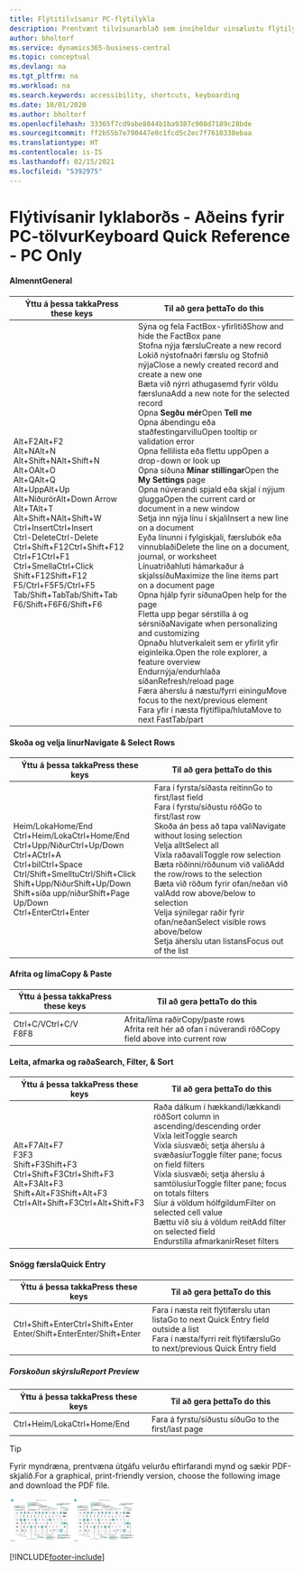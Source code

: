 ```yaml
---
title: Flýtitilvísanir PC-flýtilykla
description: Prentvænt tilvísunarblað sem inniheldur vinsælustu flýtilyklana fyrir tölvunotendur.
author: bholtorf
ms.service: dynamics365-business-central
ms.topic: conceptual
ms.devlang: na
ms.tgt_pltfrm: na
ms.workload: na
ms.search.keywords: accessibility, shortcuts, keyboarding
ms.date: 10/01/2020
ms.author: bholtorf
ms.openlocfilehash: 33365f7cd9abe8844b1ba9387c908d7189c28bde
ms.sourcegitcommit: ff2b55b7e790447e0c1fcd5c2ec7f7610338ebaa
ms.translationtype: HT
ms.contentlocale: is-IS
ms.lasthandoff: 02/15/2021
ms.locfileid: "5392975"
---
```

# <a name="keyboard-quick-reference---pc-only"></a><span data-ttu-id="21267-103">Flýtivísanir lyklaborðs - Aðeins fyrir PC-tölvur</span><span class="sxs-lookup"><span data-stu-id="21267-103">Keyboard Quick Reference - PC Only</span></span>

#### <a name="general"></a><span data-ttu-id="21267-104">Almennt</span><span class="sxs-lookup"><span data-stu-id="21267-104">General</span></span>

|<span data-ttu-id="21267-105">Ýttu á þessa takka</span><span class="sxs-lookup"><span data-stu-id="21267-105">Press these keys</span></span>|<span data-ttu-id="21267-106">Til að gera þetta</span><span class="sxs-lookup"><span data-stu-id="21267-106">To do this</span></span>|  
|-|-|
|<span data-ttu-id="21267-107">Alt+F2</span><span class="sxs-lookup"><span data-stu-id="21267-107">Alt+F2</span></span><br /><span data-ttu-id="21267-108">Alt+N</span><span class="sxs-lookup"><span data-stu-id="21267-108">Alt+N</span></span><br /><span data-ttu-id="21267-109">Alt+Shift+N</span><span class="sxs-lookup"><span data-stu-id="21267-109">Alt+Shift+N</span></span><br /><span data-ttu-id="21267-110">Alt+O</span><span class="sxs-lookup"><span data-stu-id="21267-110">Alt+O</span></span><br /><span data-ttu-id="21267-111">Alt+Q</span><span class="sxs-lookup"><span data-stu-id="21267-111">Alt+Q</span></span><br /><span data-ttu-id="21267-112">Alt+Upp</span><span class="sxs-lookup"><span data-stu-id="21267-112">Alt+Up</span></span><br /><span data-ttu-id="21267-113">Alt+Niðurör</span><span class="sxs-lookup"><span data-stu-id="21267-113">Alt+Down Arrow</span></span><br /><span data-ttu-id="21267-114">Alt+T</span><span class="sxs-lookup"><span data-stu-id="21267-114">Alt+T</span></span><br /><span data-ttu-id="21267-115">Alt+Shift+N</span><span class="sxs-lookup"><span data-stu-id="21267-115">Alt+Shift+W</span></span><br /><span data-ttu-id="21267-116">Ctrl+Insert</span><span class="sxs-lookup"><span data-stu-id="21267-116">Ctrl+Insert</span></span><br /><span data-ttu-id="21267-117">Ctrl-Delete</span><span class="sxs-lookup"><span data-stu-id="21267-117">Ctrl-Delete</span></span><br /><span data-ttu-id="21267-118">Ctrl+Shift+F12</span><span class="sxs-lookup"><span data-stu-id="21267-118">Ctrl+Shift+F12</span></span><br /><span data-ttu-id="21267-119">Ctrl+F1</span><span class="sxs-lookup"><span data-stu-id="21267-119">Ctrl+F1</span></span><br /><span data-ttu-id="21267-120">Ctrl+Smella</span><span class="sxs-lookup"><span data-stu-id="21267-120">Ctrl+Click</span></span><br /><span data-ttu-id="21267-121">Shift+F12</span><span class="sxs-lookup"><span data-stu-id="21267-121">Shift+F12</span></span><br /><span data-ttu-id="21267-122">F5/Ctrl+F5</span><span class="sxs-lookup"><span data-stu-id="21267-122">F5/Ctrl+F5</span></span><br /><span data-ttu-id="21267-123">Tab/Shift+Tab</span><span class="sxs-lookup"><span data-stu-id="21267-123">Tab/Shift+Tab</span></span><br /><span data-ttu-id="21267-124">F6/Shift+F6</span><span class="sxs-lookup"><span data-stu-id="21267-124">F6/Shift+F6</span></span><br />|<span data-ttu-id="21267-125">Sýna og fela FactBox-yfirlitið</span><span class="sxs-lookup"><span data-stu-id="21267-125">Show and hide the FactBox pane</span></span><br /><span data-ttu-id="21267-126">Stofna nýja færslu</span><span class="sxs-lookup"><span data-stu-id="21267-126">Create a new record</span></span><br /><span data-ttu-id="21267-127">Lokið nýstofnaðri færslu og Stofnið nýja</span><span class="sxs-lookup"><span data-stu-id="21267-127">Close a newly created record and create a new one</span></span><br /><span data-ttu-id="21267-128">Bæta við nýrri athugasemd fyrir völdu færsluna</span><span class="sxs-lookup"><span data-stu-id="21267-128">Add a new note for the selected record</span></span><br /><span data-ttu-id="21267-129">Opna **Segðu mér**</span><span class="sxs-lookup"><span data-stu-id="21267-129">Open **Tell me**</span></span><br /><span data-ttu-id="21267-130">Opna ábendingu eða staðfestingarvillu</span><span class="sxs-lookup"><span data-stu-id="21267-130">Open tooltip or validation error</span></span><br /><span data-ttu-id="21267-131">Opna fellilista eða flettu upp</span><span class="sxs-lookup"><span data-stu-id="21267-131">Open a drop-down or look up</span></span><br /><span data-ttu-id="21267-132">Opna síðuna **Mínar stillingar**</span><span class="sxs-lookup"><span data-stu-id="21267-132">Open the **My Settings** page</span></span><br /><span data-ttu-id="21267-133">Opna núverandi spjald eða skjal í nýjum glugga</span><span class="sxs-lookup"><span data-stu-id="21267-133">Open the current card or document in a new window</span></span><br /><span data-ttu-id="21267-134">Setja inn nýja línu í skjali</span><span class="sxs-lookup"><span data-stu-id="21267-134">Insert a new line on a document</span></span><br /><span data-ttu-id="21267-135">Eyða línunni í fylgiskjali, færslubók eða vinnublaði</span><span class="sxs-lookup"><span data-stu-id="21267-135">Delete the line on a document, journal, or worksheet</span></span><br /><span data-ttu-id="21267-136">Línuatriðahluti hámarkaður á skjalssíðu</span><span class="sxs-lookup"><span data-stu-id="21267-136">Maximize the line items part on a document page</span></span><br /><span data-ttu-id="21267-137">Opna hjálp fyrir síðuna</span><span class="sxs-lookup"><span data-stu-id="21267-137">Open help for the page</span></span><br /><span data-ttu-id="21267-138">Fletta upp þegar sérstilla á og sérsníða</span><span class="sxs-lookup"><span data-stu-id="21267-138">Navigate when personalizing and customizing</span></span><br /><span data-ttu-id="21267-139">Opnaðu hlutverkaleit sem er yfirlit yfir eiginleika.</span><span class="sxs-lookup"><span data-stu-id="21267-139">Open the role explorer, a feature overview</span></span><br /><span data-ttu-id="21267-140">Endurnýja/endurhlaða síðan</span><span class="sxs-lookup"><span data-stu-id="21267-140">Refresh/reload page</span></span><br /><span data-ttu-id="21267-141">Færa áherslu á næstu/fyrri einingu</span><span class="sxs-lookup"><span data-stu-id="21267-141">Move focus to the next/previous element</span></span><br /><span data-ttu-id="21267-142">Fara yfir í næsta flýtiflipa/hluta</span><span class="sxs-lookup"><span data-stu-id="21267-142">Move to next FastTab/part</span></span>|

#### <a name="navigate--select-rows"></a><span data-ttu-id="21267-143">Skoða og velja línur</span><span class="sxs-lookup"><span data-stu-id="21267-143">Navigate & Select Rows</span></span>

|<span data-ttu-id="21267-144">Ýttu á þessa takka</span><span class="sxs-lookup"><span data-stu-id="21267-144">Press these keys</span></span>|<span data-ttu-id="21267-145">Til að gera þetta</span><span class="sxs-lookup"><span data-stu-id="21267-145">To do this</span></span>|
|-|-|
|<span data-ttu-id="21267-146">Heim/Loka</span><span class="sxs-lookup"><span data-stu-id="21267-146">Home/End</span></span><br /><span data-ttu-id="21267-147">Ctrl+Heim/Loka</span><span class="sxs-lookup"><span data-stu-id="21267-147">Ctrl+Home/End</span></span> <br /><span data-ttu-id="21267-148">Ctrl+Upp/Niður</span><span class="sxs-lookup"><span data-stu-id="21267-148">Ctrl+Up/Down</span></span><br /><span data-ttu-id="21267-149">Ctrl+A</span><span class="sxs-lookup"><span data-stu-id="21267-149">Ctrl+A</span></span> <br /><span data-ttu-id="21267-150">Ctrl+bil</span><span class="sxs-lookup"><span data-stu-id="21267-150">Ctrl+Space</span></span><br /><span data-ttu-id="21267-151">Ctrl/Shift+Smelltu</span><span class="sxs-lookup"><span data-stu-id="21267-151">Ctrl/Shift+Click</span></span><br /><span data-ttu-id="21267-152">Shift+Upp/Niður</span><span class="sxs-lookup"><span data-stu-id="21267-152">Shift+Up/Down</span></span><br /><span data-ttu-id="21267-153">Shift+síða upp/niður</span><span class="sxs-lookup"><span data-stu-id="21267-153">Shift+Page Up/Down</span></span><br /><span data-ttu-id="21267-154">Ctrl+Enter</span><span class="sxs-lookup"><span data-stu-id="21267-154">Ctrl+Enter</span></span>|<span data-ttu-id="21267-155">Fara í fyrsta/síðasta reitinn</span><span class="sxs-lookup"><span data-stu-id="21267-155">Go to first/last field</span></span><br /><span data-ttu-id="21267-156">Fara í fyrstu/síðustu röð</span><span class="sxs-lookup"><span data-stu-id="21267-156">Go to first/last row</span></span><br /><span data-ttu-id="21267-157">Skoða án þess að tapa vali</span><span class="sxs-lookup"><span data-stu-id="21267-157">Navigate without losing selection</span></span><br /><span data-ttu-id="21267-158">Velja allt</span><span class="sxs-lookup"><span data-stu-id="21267-158">Select all</span></span><br /><span data-ttu-id="21267-159">Víxla raðavali</span><span class="sxs-lookup"><span data-stu-id="21267-159">Toggle row selection</span></span><br /> <span data-ttu-id="21267-160">Bæta röðinni/röðunum við valið</span><span class="sxs-lookup"><span data-stu-id="21267-160">Add the row/rows to the selection</span></span><br /><span data-ttu-id="21267-161">Bæta við röðum fyrir ofan/neðan við val</span><span class="sxs-lookup"><span data-stu-id="21267-161">Add row above/below to selection</span></span><br /><span data-ttu-id="21267-162">Velja sýnilegar raðir fyrir ofan/neðan</span><span class="sxs-lookup"><span data-stu-id="21267-162">Select visible rows above/below</span></span> <br /><span data-ttu-id="21267-163">Setja áherslu utan listans</span><span class="sxs-lookup"><span data-stu-id="21267-163">Focus out of the list</span></span>|

#### <a name="copy--paste"></a><span data-ttu-id="21267-164">Afrita og líma</span><span class="sxs-lookup"><span data-stu-id="21267-164">Copy & Paste</span></span>

|<span data-ttu-id="21267-165">Ýttu á þessa takka</span><span class="sxs-lookup"><span data-stu-id="21267-165">Press these keys</span></span>|<span data-ttu-id="21267-166">Til að gera þetta</span><span class="sxs-lookup"><span data-stu-id="21267-166">To do this</span></span>|
|-|-|
|<span data-ttu-id="21267-167">Ctrl+C/V</span><span class="sxs-lookup"><span data-stu-id="21267-167">Ctrl+C/V</span></span><br /><span data-ttu-id="21267-168">F8</span><span class="sxs-lookup"><span data-stu-id="21267-168">F8</span></span>|<span data-ttu-id="21267-169">Afrita/líma raðir</span><span class="sxs-lookup"><span data-stu-id="21267-169">Copy/paste rows</span></span><br /><span data-ttu-id="21267-170">Afrita reit hér að ofan í núverandi röð</span><span class="sxs-lookup"><span data-stu-id="21267-170">Copy field above into current row</span></span>|

#### <a name="search-filter--sort"></a><span data-ttu-id="21267-171">Leita, afmarka og raða</span><span class="sxs-lookup"><span data-stu-id="21267-171">Search, Filter, & Sort</span></span>

|<span data-ttu-id="21267-172">Ýttu á þessa takka</span><span class="sxs-lookup"><span data-stu-id="21267-172">Press these keys</span></span>|<span data-ttu-id="21267-173">Til að gera þetta</span><span class="sxs-lookup"><span data-stu-id="21267-173">To do this</span></span>|
|-|-|
|<span data-ttu-id="21267-174">Alt+F7</span><span class="sxs-lookup"><span data-stu-id="21267-174">Alt+F7</span></span><br /><span data-ttu-id="21267-175">F3</span><span class="sxs-lookup"><span data-stu-id="21267-175">F3</span></span><br /><span data-ttu-id="21267-176">Shift+F3</span><span class="sxs-lookup"><span data-stu-id="21267-176">Shift+F3</span></span><br /><span data-ttu-id="21267-177">Ctrl+Shift+F3</span><span class="sxs-lookup"><span data-stu-id="21267-177">Ctrl+Shift+F3</span></span><br /><span data-ttu-id="21267-178">Alt+F3</span><span class="sxs-lookup"><span data-stu-id="21267-178">Alt+F3</span></span><br /><span data-ttu-id="21267-179">Shift+Alt+F3</span><span class="sxs-lookup"><span data-stu-id="21267-179">Shift+Alt+F3</span></span><br /><span data-ttu-id="21267-180">Ctrl+Alt+Shift+F3</span><span class="sxs-lookup"><span data-stu-id="21267-180">Ctrl+Alt+Shift+F3</span></span>|<span data-ttu-id="21267-181">Raða dálkum í hækkandi/lækkandi röð</span><span class="sxs-lookup"><span data-stu-id="21267-181">Sort column in ascending/descending order</span></span><br /><span data-ttu-id="21267-182">Víxla leit</span><span class="sxs-lookup"><span data-stu-id="21267-182">Toggle search</span></span><br /><span data-ttu-id="21267-183">Víxla síusvæði; setja áherslu á svæðasíur</span><span class="sxs-lookup"><span data-stu-id="21267-183">Toggle filter pane; focus on field filters</span></span><br /><span data-ttu-id="21267-184">Víxla síusvæði; setja áherslu á samtölusíur</span><span class="sxs-lookup"><span data-stu-id="21267-184">Toggle filter pane; focus on totals filters</span></span><br /><span data-ttu-id="21267-185">Síur á völdum hólfgildum</span><span class="sxs-lookup"><span data-stu-id="21267-185">Filter on selected cell value</span></span><br /><span data-ttu-id="21267-186">Bættu við síu á völdum reit</span><span class="sxs-lookup"><span data-stu-id="21267-186">Add filter on selected field</span></span><br /><span data-ttu-id="21267-187">Endurstilla afmarkanir</span><span class="sxs-lookup"><span data-stu-id="21267-187">Reset filters</span></span>|

#### <a name="quick-entry"></a><span data-ttu-id="21267-188">Snögg færsla</span><span class="sxs-lookup"><span data-stu-id="21267-188">Quick Entry</span></span>

|<span data-ttu-id="21267-189">Ýttu á þessa takka</span><span class="sxs-lookup"><span data-stu-id="21267-189">Press these keys</span></span>|<span data-ttu-id="21267-190">Til að gera þetta</span><span class="sxs-lookup"><span data-stu-id="21267-190">To do this</span></span>|
|-|-|
|<span data-ttu-id="21267-191">Ctrl+Shift+Enter</span><span class="sxs-lookup"><span data-stu-id="21267-191">Ctrl+Shift+Enter</span></span><br /><span data-ttu-id="21267-192">Enter/Shift+Enter</span><span class="sxs-lookup"><span data-stu-id="21267-192">Enter/Shift+Enter</span></span>|<span data-ttu-id="21267-193">Fara í næsta reit flýtifærslu utan lista</span><span class="sxs-lookup"><span data-stu-id="21267-193">Go to next Quick Entry field outside a list</span></span><br /><span data-ttu-id="21267-194">Fara í næsta/fyrri reit flýtifærslu</span><span class="sxs-lookup"><span data-stu-id="21267-194">Go to next/previous Quick Entry field</span></span>|

##### <a name="report-preview"></a><span data-ttu-id="21267-195">Forskoðun skýrslu</span><span class="sxs-lookup"><span data-stu-id="21267-195">Report Preview</span></span>

|<span data-ttu-id="21267-196">Ýttu á þessa takka</span><span class="sxs-lookup"><span data-stu-id="21267-196">Press these keys</span></span>|<span data-ttu-id="21267-197">Til að gera þetta</span><span class="sxs-lookup"><span data-stu-id="21267-197">To do this</span></span>|
|-|-|
|<span data-ttu-id="21267-198">Ctrl+Heim/Loka</span><span class="sxs-lookup"><span data-stu-id="21267-198">Ctrl+Home/End</span></span>|<span data-ttu-id="21267-199">Fara á fyrstu/síðustu síðu</span><span class="sxs-lookup"><span data-stu-id="21267-199">Go to the first/last page</span></span>|

> [!TIP]
> <span data-ttu-id="21267-200">Fyrir myndræna, prentvæna útgáfu velurðu eftirfarandi mynd og sækir PDF-skjalið.</span><span class="sxs-lookup"><span data-stu-id="21267-200">For a graphical, print-friendly version, choose the following image and download the PDF file.</span></span>
>
> <span data-ttu-id="21267-201">[![Tákn sem opnar PDF](media/keyboard_shortcut_inline.png)](media/keyboard_shortcuts.pdf)</span><span class="sxs-lookup"><span data-stu-id="21267-201">[![Icon that opens a PDF](media/keyboard_shortcut_inline.png)](media/keyboard_shortcuts.pdf)</span></span>


[!INCLUDE[footer-include](includes/footer-banner.md)]